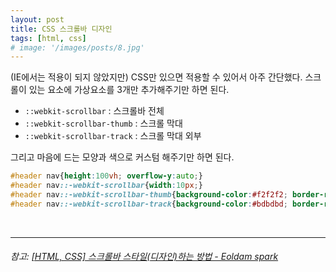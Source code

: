 ```yaml
---
layout: post
title: CSS 스크롤바 디자인
tags: [html, css]
# image: '/images/posts/8.jpg'
---
```


(IE에서는 적용이 되지 않았지만) CSS만 있으면 적용할 수 있어서 아주 간단했다.
스크롤이 있는 요소에 가상요소를 3개만 추가해주기만 하면 된다.

- `::webkit-scrollbar` : 스크롤바 전체
- `::webkit-scrollbar-thumb` : 스크롤 막대
- `::webkit-scrollbar-track` : 스크롤 막대 외부

그리고 마음에 드는 모양과 색으로 커스텀 해주기만 하면 된다.

```css
#header nav{height:100vh; overflow-y:auto;}
#header nav::-webkit-scrollbar{width:10px;}
#header nav::-webkit-scrollbar-thumb{background-color:#f2f2f2; border-radius:10px; background-clip:padding-box; border:2px solid transparent;}
#header nav::-webkit-scrollbar-track{background-color:#bdbdbd; border-radius:10px; box-shadow:inset 0px 0px 5px white;}
```

<br>

---

###### 참고: [[HTML, CSS] 스크롤바 스타일(디자인)하는 방법 - Eoldam spark](https://codingbroker.tistory.com/66)